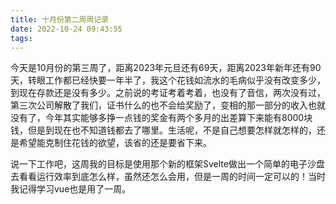 ```yaml
---
title: 十月份第二周周记录
date: 2022-10-24 09:43:55
tags:
---
```

今天是10月份的第三周了，距离2023年元旦还有69天，距离2023年新年还有90天，转眼工作都已经快要一年半了，我这个花钱如流水的毛病似乎没有改变多少，到现在存款还是没有多少。之前说的考证考着考着，也没有了音信，两次没有过，第三次公司解散了我们，证书什么的也不会给奖励了，变相的那一部分的收入也就没有了，今年其实能够多挣一点钱的奖金有两个多月的出差算下来能有8000块钱，但是到现在也不知道钱都去了哪里。生活呢，不是自己想要怎样就怎样的，还是希望能克制住花钱的欲望，该省的还是要省下来。

说一下工作吧，这周我的目标是使用那个新的框架Svelte做出一个简单的电子沙盘去看看运行效率到底怎么样，虽然还怎么会用，但是一周的时间一定可以的！当时我记得学习vue也是用了一周。
